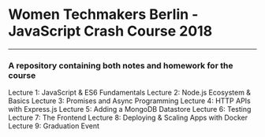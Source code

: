 # Women Techmakers Berlin - JavaScript Crash Course 2018
----
### A repository containing both notes and homework for the course

Lecture 1: JavaScript & ES6 Fundamentals
Lecture 2: Node.js Ecosystem & Basics
Lecture 3: Promises and Async Programming
Lecture 4: HTTP APIs with Express.js
Lecture 5: Adding a MongoDB Datastore
Lecture 6: Testing
Lecture 7: The Frontend
Lecture 8: Deploying & Scaling Apps with Docker
Lecture 9: Graduation Event
